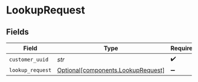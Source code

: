 # LookupRequest


## Fields

| Field                                                                          | Type                                                                           | Required                                                                       | Description                                                                    |
| ------------------------------------------------------------------------------ | ------------------------------------------------------------------------------ | ------------------------------------------------------------------------------ | ------------------------------------------------------------------------------ |
| `customer_uuid`                                                                | *str*                                                                          | :heavy_check_mark:                                                             | N/A                                                                            |
| `lookup_request`                                                               | [Optional[components.LookupRequest]](../../models/components/lookuprequest.md) | :heavy_minus_sign:                                                             | N/A                                                                            |